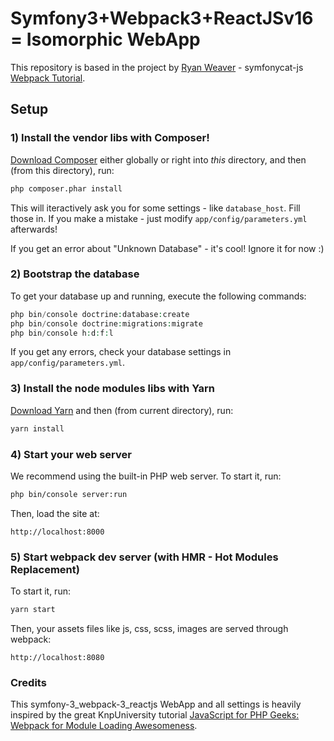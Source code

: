 # Symfony3+Webpack3+ReactJSv16 = Isomorphic WebApp

This repository is based in the project by [Ryan Weaver](https://github.com/weaverryan) - symfonycat-js [Webpack Tutorial](https://github.com/weaverryan/symfonycat-js).

## Setup

### 1) Install the vendor libs with Composer!

[Download Composer](https://getcomposer.org/) either globally or right
into *this* directory, and then (from this directory), run:

```bash
php composer.phar install
```

This will iteractively ask you for some settings - like `database_host`.
Fill those in. If you make a mistake - just modify `app/config/parameters.yml`
afterwards!

If you get an error about "Unknown Database" - it's cool! Ignore it for now :)

### 2) Bootstrap the database

To get your database up and running, execute the following commands:

```php
php bin/console doctrine:database:create
php bin/console doctrine:migrations:migrate
php bin/console h:d:f:l
```

If you get any errors, check your database settings in `app/config/parameters.yml`.

### 3) Install the node modules libs with Yarn

[Download Yarn](https://yarnpkg.com/en/docs/install) and then (from current directory), run:

```bash
yarn install
```
    
### 4) Start your web server

We recommend using the built-in PHP web server. To start it, run:

```bash
php bin/console server:run
```

Then, load the site at:

    http://localhost:8000
    
### 5) Start webpack dev server (with HMR - Hot Modules Replacement)

To start it, run:

```bash
yarn start
```

Then, your assets files like js, css, scss, images are served through webpack:

    http://localhost:8080

### Credits
This symfony-3_webpack-3_reactjs WebApp and all settings is heavily inspired 
by the great KnpUniversity tutorial [JavaScript for PHP Geeks: Webpack for Module Loading Awesomeness](https://knpuniversity.com/screencast/javascript-webpack/).